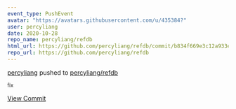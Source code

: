 ```yaml
---
event_type: PushEvent
avatar: "https://avatars.githubusercontent.com/u/435384?"
user: percyliang
date: 2020-10-28
repo_name: percyliang/refdb
html_url: https://github.com/percyliang/refdb/commit/b834f669e3c12a933ef669750724bfccacf5aa3f
repo_url: https://github.com/percyliang/refdb
---
```


<a href='https://github.com/percyliang' target='_blank'>percyliang</a> pushed to <a href='https://github.com/percyliang/refdb' target='_blank'>percyliang/refdb</a>

<small>fix</small>

<a href='https://github.com/percyliang/refdb/commit/b834f669e3c12a933ef669750724bfccacf5aa3f' target='_blank'>View Commit</a>